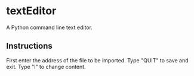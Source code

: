 # textEditor
A Python command line text editor.
## Instructions 
First enter the address of the file to be imported.
Type "QUIT" to save and exit.
Type "I" to change content.

